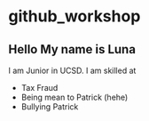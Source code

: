 # github_workshop

## Hello My name is Luna

I am Junior in UCSD. 
I am skilled at 
- Tax Fraud
- Being mean to Patrick (hehe)
- Bullying Patrick 